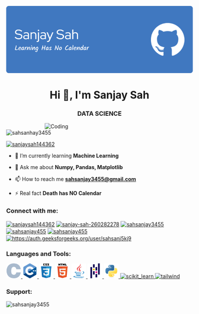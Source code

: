 
![logo](https://github.com/sahsanjay3455/sahsanjay3455/blob/main/github-header-image.png)

<h1 align="center">Hi 👋, I'm Sanjay Sah</h1>
<h3 align="center">DATA SCIENCE</h3>
<img align="right" alt="Coding" width="400" src="https://media.tenor.com/rePDfDWO3XoAAAAd/hacking.gif">

<p align="left"> <img src="https://komarev.com/ghpvc/?username=sahsanhay3455&label=Profile%20views&color=0e75b6&style=flat" alt="sahsanhay3455" /> </p>

<p align="left"> <a href="https://twitter.com/sanjaysah144362" target="blank"><img src="https://img.shields.io/twitter/follow/sanjaysah144362?logo=twitter&style=for-the-badge" alt="sanjaysah144362" /></a> </p>

- 🌱 I’m currently learning **Machine Learning**

- 💬 Ask me about **Numpy, Pandas, Matplotlib**

- 📫 How to reach me **sahsanjay3455@gmail.com**

- ⚡ Real fact **Death has NO Calendar**

<h3 align="left">Connect with me:</h3>
<p align="left">
<a href="https://twitter.com/sanjaysah144362" target="blank"><img align="center" src="https://raw.githubusercontent.com/rahuldkjain/github-profile-readme-generator/master/src/images/icons/Social/twitter.svg" alt="sanjaysah144362" height="30" width="40" /></a>
<a href="https://linkedin.com/in/sanjay-sah-260282278" target="blank"><img align="center" src="https://raw.githubusercontent.com/rahuldkjain/github-profile-readme-generator/master/src/images/icons/Social/linked-in-alt.svg" alt="sanjay-sah-260282278" height="30" width="40" /></a>
<a href="https://kaggle.com/sahsanjay3455" target="blank"><img align="center" src="https://raw.githubusercontent.com/rahuldkjain/github-profile-readme-generator/master/src/images/icons/Social/kaggle.svg" alt="sahsanjay3455" height="30" width="40" /></a>
<a href="https://fb.com/sahsanjay455" target="blank"><img align="center" src="https://raw.githubusercontent.com/rahuldkjain/github-profile-readme-generator/master/src/images/icons/Social/facebook.svg" alt="sahsanjay455" height="30" width="40" /></a>
<a href="https://instagram.com/sahsanjay455" target="blank"><img align="center" src="https://raw.githubusercontent.com/rahuldkjain/github-profile-readme-generator/master/src/images/icons/Social/instagram.svg" alt="sahsanjay455" height="30" width="40" /></a>
<a href="https://auth.geeksforgeeks.org/user/https://auth.geeksforgeeks.org/user/sahsanj5kj9" target="blank"><img align="center" src="https://raw.githubusercontent.com/rahuldkjain/github-profile-readme-generator/master/src/images/icons/Social/geeks-for-geeks.svg" alt="https://auth.geeksforgeeks.org/user/sahsanj5kj9" height="30" width="40" /></a>
</p>

<h3 align="left">Languages and Tools:</h3>
<p align="left"> <a href="https://www.cprogramming.com/" target="_blank" rel="noreferrer"> <img src="https://raw.githubusercontent.com/devicons/devicon/master/icons/c/c-original.svg" alt="c" width="40" height="40"/> </a> <a href="https://www.w3schools.com/cpp/" target="_blank" rel="noreferrer"> <img src="https://raw.githubusercontent.com/devicons/devicon/master/icons/cplusplus/cplusplus-original.svg" alt="cplusplus" width="40" height="40"/> </a> <a href="https://www.w3schools.com/css/" target="_blank" rel="noreferrer"> <img src="https://raw.githubusercontent.com/devicons/devicon/master/icons/css3/css3-original-wordmark.svg" alt="css3" width="40" height="40"/> </a> <a href="https://www.w3.org/html/" target="_blank" rel="noreferrer"> <img src="https://raw.githubusercontent.com/devicons/devicon/master/icons/html5/html5-original-wordmark.svg" alt="html5" width="40" height="40"/> </a> <a href="https://www.java.com" target="_blank" rel="noreferrer"> <img src="https://raw.githubusercontent.com/devicons/devicon/master/icons/java/java-original.svg" alt="java" width="40" height="40"/> </a> <a href="https://pandas.pydata.org/" target="_blank" rel="noreferrer"> <img src="https://raw.githubusercontent.com/devicons/devicon/2ae2a900d2f041da66e950e4d48052658d850630/icons/pandas/pandas-original.svg" alt="pandas" width="40" height="40"/> </a> <a href="https://www.python.org" target="_blank" rel="noreferrer"> <img src="https://raw.githubusercontent.com/devicons/devicon/master/icons/python/python-original.svg" alt="python" width="40" height="40"/> </a> <a href="https://scikit-learn.org/" target="_blank" rel="noreferrer"> <img src="https://upload.wikimedia.org/wikipedia/commons/0/05/Scikit_learn_logo_small.svg" alt="scikit_learn" width="40" height="40"/> </a> <a href="https://tailwindcss.com/" target="_blank" rel="noreferrer"> <img src="https://www.vectorlogo.zone/logos/tailwindcss/tailwindcss-icon.svg" alt="tailwind" width="40" height="40"/> </a> </p>

<h3 align="left">Support:</h3>
<p><a href="https://www.buymeacoffee.com/sahsanjay3455"> <img align="left" src="https://cdn.buymeacoffee.com/buttons/v2/default-yellow.png" height="50" width="210" alt="sahsanjay3455" /></a></p><br><br>


